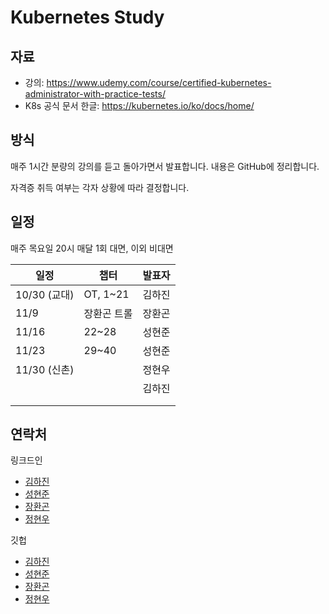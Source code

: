 # Kubernetes Study

## 자료

- 강의: <https://www.udemy.com/course/certified-kubernetes-administrator-with-practice-tests/>
- K8s 공식 문서 한글: <https://kubernetes.io/ko/docs/home/>

## 방식

매주 1시간 분량의 강의를 듣고 돌아가면서 발표합니다.
내용은 GitHub에 정리합니다.

자격증 취득 여부는 각자 상황에 따라 결정합니다.

## 일정

매주 목요일 20시
매달 1회 대면, 이외 비대면

| 일정         | 챕터     | 발표자 |
| ------------ | -------- | ------ |
| 10/30 (교대) | OT, 1~21 | 김하진 |
| 11/9         | 장환곤 트롤    | 장환곤 |
| 11/16        | 22~28    | 성현준 |
| 11/23        | 29~40     | 성현준 |
| 11/30 (신촌) |          | 정현우 |
|              |          |   김하진 |
|              |          |        |
|              |          |        |

## 연락처

링크드인

- [김하진](https://www.linkedin.com/in/kim-hajin)
- [성현준](https://www.linkedin.com/in/hyunjoon-sung/)
- [장환곤](https://www.linkedin.com/in/%ED%99%98%EA%B3%A4-%EC%9E%A5-47ab68291/)
- [정현우](https://www.linkedin.com/in/hyeonwoo-jung-1246601b6/)

깃헙

- [김하진](https://github.com/hajin-kim)
- [성현준](https://github.com/sunghj1118)
- [장환곤](https://github.com/HwanGonJang)
- [정현우](https://github.com/BLUEBERRYLJ)
